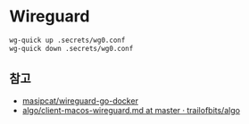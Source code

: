 # Wireguard

``` bash
wg-quick up .secrets/wg0.conf
wg-quick down .secrets/wg0.conf
```

## 참고

- [masipcat/wireguard-go-docker](https://github.com/masipcat/wireguard-go-docker)
- [algo/client-macos-wireguard.md at master · trailofbits/algo](https://github.com/trailofbits/algo/blob/master/docs/client-macos-wireguard.md)

